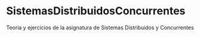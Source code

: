 # SistemasDistribuidosConcurrentes
Teoria y ejercicios de la asignatura de Sistemas Distribuidos y Concurrentes
